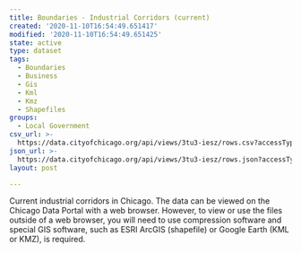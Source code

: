 ```yaml
---
title: Boundaries - Industrial Corridors (current)
created: '2020-11-10T16:54:49.651417'
modified: '2020-11-10T16:54:49.651425'
state: active
type: dataset
tags:
  - Boundaries
  - Business
  - Gis
  - Kml
  - Kmz
  - Shapefiles
groups:
  - Local Government
csv_url: >-
  https://data.cityofchicago.org/api/views/3tu3-iesz/rows.csv?accessType=DOWNLOAD
json_url: >-
  https://data.cityofchicago.org/api/views/3tu3-iesz/rows.json?accessType=DOWNLOAD
layout: post

---
```

Current industrial corridors in Chicago. The data can be viewed on the Chicago Data Portal with a web browser. However, to view or use the files outside of a web browser, you will need to use compression software and special GIS software, such as ESRI ArcGIS (shapefile) or Google Earth (KML or KMZ), is required.
